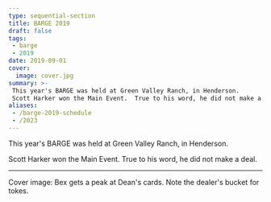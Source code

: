 ```yaml
---
type: sequential-section
title: BARGE 2019
draft: false
tags:
 - barge
 - 2019
date: 2019-09-01
cover:
  image: cover.jpg
summary: >-
 This year's BARGE was held at Green Valley Ranch, in Henderson.
 Scott Harker won the Main Event.  True to his word, he did not make a deal.
aliases:
 - /barge-2019-schedule
 - /2023
---
```


This year's BARGE was held at Green Valley Ranch, in Henderson.

Scott Harker won the Main Event.  True to his word, he did not make a deal.

-----

Cover image: Bex gets a peak at Dean's cards. Note the dealer's bucket for tokes.
